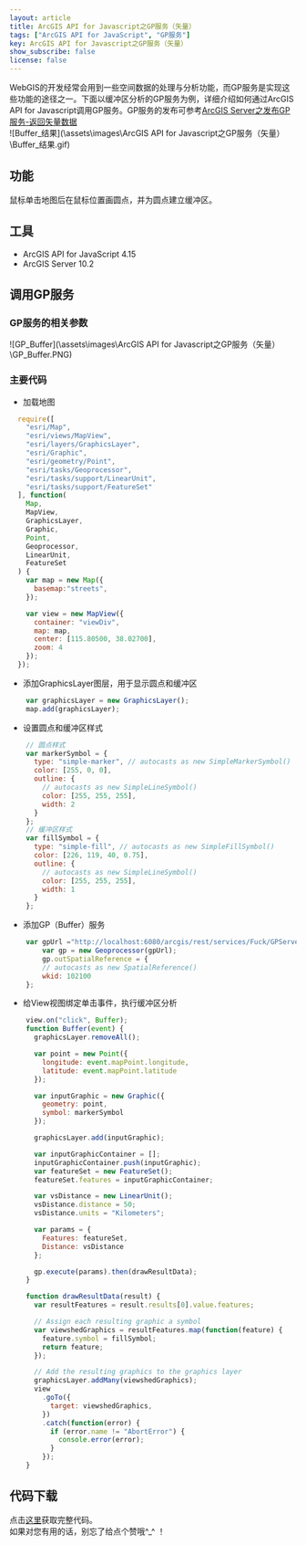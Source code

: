```yaml
---
layout: article
title: ArcGIS API for Javascript之GP服务（矢量）
tags: ["ArcGIS API for JavaScript", "GP服务"]
key: ArcGIS API for Javascript之GP服务（矢量）
show_subscribe: false
license: false
---
```

WebGIS的开发经常会用到一些空间数据的处理与分析功能，而GP服务是实现这些功能的途径之一。下面以缓冲区分析的GP服务为例，详细介绍如何通过ArcGIS API for Javascript调用GP服务。GP服务的发布可参考[ArcGIS Server之发布GP服务-返回矢量数据](https://blog.csdn.net/lovecarpenter/article/details/52496876)  
![Buffer_结果](\assets\images\ArcGIS API for Javascript之GP服务（矢量）\Buffer_结果.gif)  
<!--more-->
## 功能  
鼠标单击地图后在鼠标位置画圆点，并为圆点建立缓冲区。
## 工具  
* ArcGIS API for JavaScript 4.15  
* ArcGIS Server 10.2


## 调用GP服务
### GP服务的相关参数
![GP_Buffer](\assets\images\ArcGIS API for Javascript之GP服务（矢量）\GP_Buffer.PNG)
### 主要代码
* 加载地图
```javascript
  require([
    "esri/Map",
    "esri/views/MapView",
    "esri/layers/GraphicsLayer",
    "esri/Graphic",
    "esri/geometry/Point",
    "esri/tasks/Geoprocessor",
    "esri/tasks/support/LinearUnit",
    "esri/tasks/support/FeatureSet"
  ], function(
    Map,
    MapView,
    GraphicsLayer,
    Graphic,
    Point,
    Geoprocessor,
    LinearUnit,
    FeatureSet
  ) {
    var map = new Map({
      basemap:"streets",
    });

    var view = new MapView({
      container: "viewDiv",
      map: map,
      center: [115.80500, 38.02700],
      zoom: 4
    });
  });
```
* 添加GraphicsLayer图层，用于显示圆点和缓冲区
```javascript
    var graphicsLayer = new GraphicsLayer();
    map.add(graphicsLayer);
```
* 设置圆点和缓冲区样式
```javascript
    // 圆点样式
    var markerSymbol = {
      type: "simple-marker", // autocasts as new SimpleMarkerSymbol()
      color: [255, 0, 0],
      outline: {
        // autocasts as new SimpleLineSymbol()
        color: [255, 255, 255],
        width: 2
      }
    };
    // 缓冲区样式
    var fillSymbol = {
      type: "simple-fill", // autocasts as new SimpleFillSymbol()
      color: [226, 119, 40, 0.75],
      outline: {
        // autocasts as new SimpleLineSymbol()
        color: [255, 255, 255],
        width: 1
      }
    };
```
* 添加GP（Buffer）服务
```javascript
    var gpUrl ="http://localhost:6080/arcgis/rest/services/Fuck/GPServer/MyBuffer";
        var gp = new Geoprocessor(gpUrl);
        gp.outSpatialReference = {
        // autocasts as new SpatialReference()
        wkid: 102100
    };
```
* 给View视图绑定单击事件，执行缓冲区分析
```javascript
    view.on("click", Buffer);
    function Buffer(event) {
      graphicsLayer.removeAll();

      var point = new Point({
        longitude: event.mapPoint.longitude,
        latitude: event.mapPoint.latitude
      });

      var inputGraphic = new Graphic({
        geometry: point,
        symbol: markerSymbol
      });

      graphicsLayer.add(inputGraphic);

      var inputGraphicContainer = [];
      inputGraphicContainer.push(inputGraphic);
      var featureSet = new FeatureSet();
      featureSet.features = inputGraphicContainer;

      var vsDistance = new LinearUnit();
      vsDistance.distance = 50;
      vsDistance.units = "Kilometers";

      var params = {
        Features: featureSet,
        Distance: vsDistance
      };

      gp.execute(params).then(drawResultData);
    }

    function drawResultData(result) {
      var resultFeatures = result.results[0].value.features;

      // Assign each resulting graphic a symbol
      var viewshedGraphics = resultFeatures.map(function(feature) {
        feature.symbol = fillSymbol;
        return feature;
      });

      // Add the resulting graphics to the graphics layer
      graphicsLayer.addMany(viewshedGraphics);
      view
        .goTo({
          target: viewshedGraphics,
        })
        .catch(function(error) {
          if (error.name != "AbortError") {
            console.error(error);
          }
        });
    }
```
## 代码下载
点击[这里](https://github.com/zhengjie9510/ArcGIS-API-for-JavaScript)获取完整代码。  
如果对您有用的话，别忘了给点个赞哦^_^ ！
